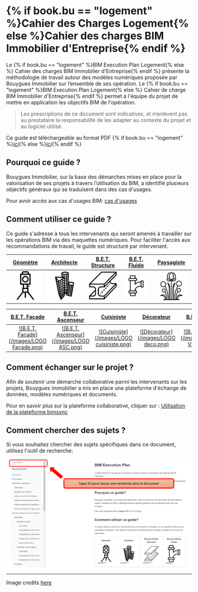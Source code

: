 # {% if book.bu == "logement" %}Cahier des Charges Logement{% else %}Cahier des charges BIM Immobilier d'Entreprise{% endif %}

Le {% if book.bu == "logement" %}BIM Execution Plan Logement{% else %} Cahier des charges BIM Immobilier d'Entreprise{% endif %} présente la méthodologie de travail autour des modèles numériques proposée par Bouygues Immobilier sur l’ensemble de ses opération. 
Le {% if book.bu == "logement" %}BIM Execution Plan Logement{% else %} Cahier de charge BIM Immobilier d'Entreprise{% endif %} permet à l'équipe du projet de mettre en application les objectifs BIM de l'opération.
> Les prescriptions de ce document sont indicatives, et n’enlèvent pas au prestataire la responsabilité de les adapter au contexte du projet et au logiciel utilisé.

Ce guide est téléchargeable au format PDF {% if book.bu == "logement" %}[*ici*](https://www.gitbook.com/download/pdf/book/bim-bouygues-immobilier/bim-execution-plan/v/8ef651fe2d2f5be18a4303858977d6ec5062c6ab){% else %}[*ici*](https://www.gitbook.com/download/pdf/book/bim-bouygues-immobilier/bim-execution-plan/v/da6056b603a88f4bbb767a3766cab25897d3dedf){% endif %}

## Pourquoi ce guide ?

Bouygues Immobilier, sur la base des démarches mises en place pour la valorisation de ses projets à travers l’utilisation du BIM, a identifié plusieurs objectifs généraux qui se traduisent dans des cas d'usages.

Pour avoir accès aux cas d'usages BIM: [cas d'usages](/01_CasUsages/README.md)

## Comment utiliser ce guide ?

Ce guide s'adresse à tous les intervenants qui seront amenés à travailler sur les opérations BIM via des maquettes numériques. Pour faciliter l'accès aux recommandations de travail, le guide est structuré par intervenant.

| [Géomètre](/lots/geometre/geometre.md) | [Architecte](/lots/architecte/architecte.md) | [B.E.T. Structure](/lots/structure/structure.md) | [B.E.T. Fluide](/lots/fluide/fluide.md) | [Paysagiste](/lots/paysagiste/paysagiste.md) |
| :---: | :---: | :---: | :---: |:---: |
| [![Géomètre](/02_Modelisation/00_communs/images/noun_1082944_cc.png)](/lots/geometre/geometre.md) | [![Architecte](/02_Modelisation/00_communs/images/noun_1261411_cc.png)](/lots/architecte/architecte.md) | [![B.E.T. Structure](/02_Modelisation/00_communs/images/Logo-structure.png)](/lots/structure/structure.md) | [![B.E.T. Fluide](/02_Modelisation/00_communs/images/noun_907762_cc.png)](/lots/fluide/fluide.md) |[![Paysagiste](/02_Modelisation/00_communs/images/Logo-paysagiste.png)](/lots/paysagiste/paysagiste.md) |

| [B.E.T. Façade](/lots/facade/facade.md)  | [B.E.T. Ascenseur](/lots/ascenseur/ascenseur.md) | [Cuisiniste](/lots/cuisiniste/cuisiniste.md)  | [Décorateur](/lots/decorateur/decorateur.md)  | [B.E.T. VRD](/lots/vrd/vrd.md)  |
| :---: | :---: | :---: | :---: | :---: |
| [![B.E.T. Façade](/images/LOGO Façade.png)](/lots/facade/facade.md) | [![B.E.T. Ascenseur](/images/LOGO ASC.png)](/lots/ascenseur/ascenseur.md)  | [![Cuisiniste](/images/LOGO cuisiniste.png)](/lots/cuisiniste/cuisiniste.md)  | [![Décorateur](/images/LOGO deco.png)](/lots/decorateur/decorateur.md)  | [![B.E.T. VRD](/images/LOGO VRD.png)](/lots/vrd/vrd.md) |

## Comment échanger sur le projet ?

Afin de soutenir une démarche collaborative parmi les intervenants sur les projets, Bouygues immobilier a mis en place une plateforme d'échange de données, modèles numériques et documents.

Pour en savoir plus sur la plateforme collaborative, cliquer sur : [Utilisation de la plateforme bimsync](/03_bimsync/README.md)

## Comment chercher des sujets ?

Si vous souhaitez chercher des sujets spécifiques dans ce document, utilisez l'outil de recherche:

![Recherche](/images/Recherche.PNG)

---
Image credits [here](/CREDITS.md)
